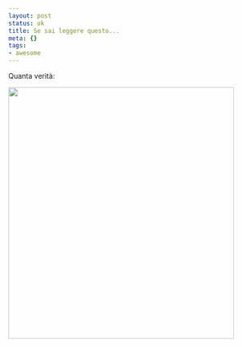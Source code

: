 ```yaml
--- 
layout: post
status: ok
title: Se sai leggere questo...
meta: {}
tags: 
- awesome
---
```

Quanta verità:  
  
<a href='http://www.lastknight.com/download//need_laid_2.jpg'><img src="http://www.lastknight.com/download//need_laid_2.jpg" alt="" title="need_laid_2" width="450" height="501" class="aligncenter size-full wp-image-705" /></a>
  
 
